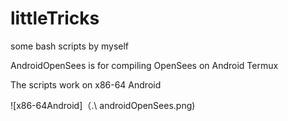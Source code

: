 # littleTricks
some bash scripts by myself

AndroidOpenSees is for compiling OpenSees on Android Termux

The scripts work on x86-64 Android

![x86-64Android]（.\ androidOpenSees.png)


